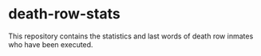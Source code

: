 # death-row-stats
This repository contains the statistics and last words of death row inmates who have been executed.
